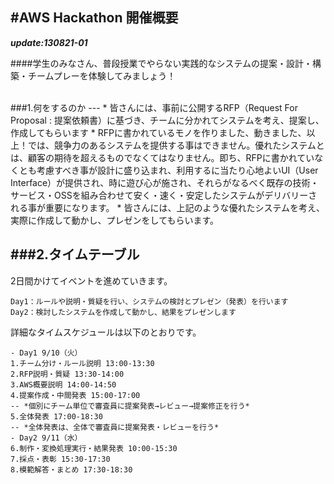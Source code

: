 #AWS Hackathon 開催概要
---
***update:130821-01***


####学生のみなさん、普段授業でやらない実践的なシステムの提案・設計・構築・チームプレーを体験してみましょう！

<br>
###1.何をするのか
---
* 皆さんには、事前に公開するRFP（Request For Proposal : 提案依頼書）に基づき、チームに分かれてシステムを考え、提案し、作成してもらいます
* RFPに書かれているモノを作りました、動きました、以上！では、競争力のあるシステムを提供する事はできません。優れたシステムとは、顧客の期待を超えるものでなくてはなりません。即ち、RFPに書かれていなくとも考慮すべき事が設計に盛り込まれ、利用するに当たり心地よいUI（User Interface）が提供され、時に遊び心が施され、それらがなるべく既存の技術・サービス・OSSを組み合わせて安く・速く・安定したシステムがデリバリーされる事が重要になります。
* 皆さんには、上記のような優れたシステムを考え、実際に作成して動かし、プレゼンをしてもらいます。

###2.タイムテーブル
---
2日間かけてイベントを進めていきます。  

	Day1：ルールや説明・質疑を行い、システムの検討とプレゼン（発表）を行います  
	Day2：検討したシステムを作成して動かし、結果をプレゼンします

詳細なタイムスケジュールは以下のとおりです。

	- Day1 9/10（火）  
	1.チーム分け・ルール説明 13:00-13:30  
	2.RFP説明・質疑 13:30-14:00  
	3.AWS概要説明 14:00-14:50  
	4.提案作成・中間発表 15:00-17:00  
	-- *個別にチーム単位で審査員に提案発表→レビュー→提案修正を行う*  
	5.全体発表 17:00-18:30  
	-- *全体発表は、全体で審査員に提案発表・レビューを行う*  
	- Day2 9/11（水）  
	6.制作・変換処理実行・結果発表 10:00-15:30  
	7.採点・表彰 15:30-17:30  
	8.模範解答・まとめ 17:30-18:30  

